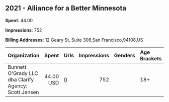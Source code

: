 ## 2021 - Alliance for a Better Minnesota 
**Spent**: 44.00

**Impressions**: 752

**Billing Addresses**: 12 Geary St, Suite 306,San Francisco,94108,US

|Organization|Spent|Urls|Impressions|Genders|Age Brackets|Country Codes|
|:---|---:|:---|---:|:---|:---|:---|
|Bunnett O'Grady  LLC dba Clarify Agency: Scott Jensen|44.00 USD|[0](https://www.snap.com/political-ads/asset/6f184ec4365b68ab19057628a95ec82795dfe0558ff3070cf2c24dc9f7b29848?mediaType=png)|752||18+|united states|
